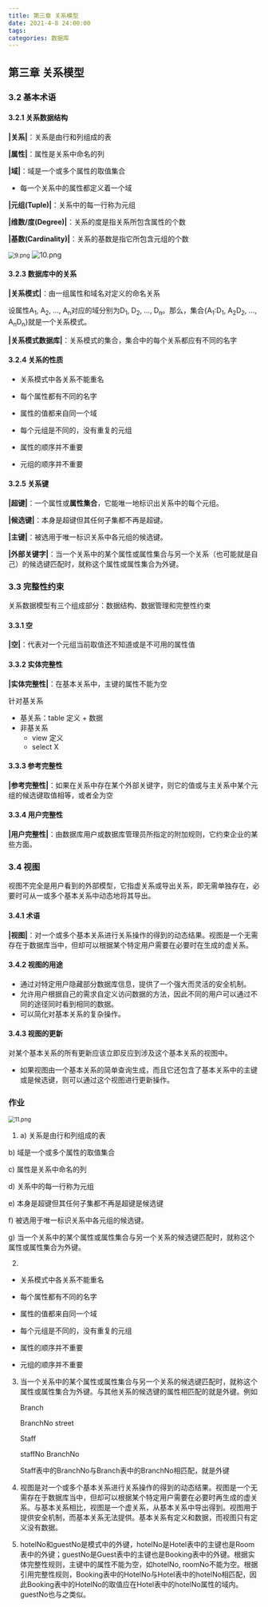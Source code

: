 ```yaml
---
title: 第三章 关系模型
date: 2021-4-8 24:00:00
tags: 
categories: 数据库
---
```


## 第三章 关系模型

### 3.2 基本术语

#### 3.2.1 关系数据结构

<!-- more -->

**|关系|**：关系是由行和列组成的表

**|属性|**：属性是关系中命名的列

**|域|**：域是一个或多个属性的取值集合

- 每一个关系中的属性都定义着一个域

**|元组(Tuple)|**：关系中的每一行称为元组

**|维数/度(Degree)|**：关系的度是指关系所包含属性的个数

**|基数(Cardinality)|**：关系的基数是指它所包含元组的个数

<img src="https://i.loli.net/2021/05/05/iLKf6SmTFoDuMbO.png" alt="9.png" style="zoom:80%;" />

<img src="https://i.loli.net/2021/05/05/CRZqdUh5QDz2LAe.png" alt="10.png" />

#### 3.2.3 数据库中的关系

**|关系模式|**：由一组属性和域名对定义的命名关系

设属性A<sub>1</sub>, A<sub>2</sub>, …, A<sub>n</sub>对应的域分别为D<sub>1</sub>, D<sub>2</sub>, …, D<sub>n</sub>。那么，集合{A<sub>1</sub>:D<sub>1</sub>, A<sub>2</sub>D<sub>2</sub>, …, A<sub>n</sub>D<sub>n</sub>}就是一个关系模式。

**|关系模式数据库|**：关系模式的集合，集合中的每个关系都应有不同的名字

#### 3.2.4 关系的性质

- 关系模式中各关系不能重名
- 每个属性都有不同的名字

- 属性的值都来自同一个域

- 每个元组是不同的，没有重复的元组
- 属性的顺序并不重要
- 元组的顺序并不重要

#### 3.2.5 关系键

**|超键|**：一个属性或**属性集合**，它能唯一地标识出关系中的每个元组。

**|候选键|**：本身是超键但其任何子集都不再是超键。

**|主键|**：被选用于唯一标识关系中各元组的候选键。

**|外部关键字|**：当一个关系中的某个属性或属性集合与另一个关系（也可能就是自己）的候选键匹配时，就称这个属性或属性集合为外键。

### 3.3 完整性约束

关系数据模型有三个组成部分：数据结构、数据管理和完整性约束

#### 3.3.1 空

**|空|**：代表对一个元组当前取值还不知道或是不可用的属性值

#### 3.3.2 实体完整性

**|实体完整性|**：在基本关系中，主键的属性不能为空

针对基关系

- 基关系：table	定义 + 数据
- 非基关系
  - view	定义
  - select    X

#### 3.3.3 参考完整性

**|参考完整性|**：如果在关系中存在某个外部关键字，则它的值或与主关系中某个元组的候选键取值相等，或者全为空

#### 3.3.4 用户完整性

**|用户完整性|**：由数据库用户或数据库管理员所指定的附加规则，它约束企业的某些方面。

### 3.4 视图

视图不完全是用户看到的外部模型，它指虚关系或导出关系，即无需单独存在，必要时可从一或多个基本关系中动态地将其导出。

#### 3.4.1 术语

**|视图|**：对一个或多个基本关系进行关系操作的得到的动态结果。视图是一个无需存在于数据库当中，但却可以根据某个特定用户需要在必要时在生成的虚关系。

#### 3.4.2 视图的用途

- 通过对特定用户隐藏部分数据库信息，提供了一个强大而灵活的安全机制。
- 允许用户根据自己的需求自定义访问数据的方法，因此不同的用户可以通过不同的途径同时看到相同的数据。
- 可以简化对基本关系的复杂操作。

#### 3.4.3 视图的更新

对某个基本关系的所有更新应该立即反应到涉及这个基本关系的视图中。

- 如果视图由一个基本关系的简单查询生成，而且它还包含了基本关系中的主键或是候选键，则可以通过这个视图进行更新操作。

### 作业

<img src="https://i.loli.net/2021/05/05/ui3tyzSAe8Rrn7q.png" alt="11.png" style="zoom:80%;" />

1.  a) 关系是由行和列组成的表

   b) 域是一个或多个属性的取值集合

   c) 属性是关系中命名的列

   d) 关系中的每一行称为元组

   e) 本身是超键但其任何子集都不再是超键是候选键

   f) 被选用于唯一标识关系中各元组的候选键。

   g) 当一个关系中的某个属性或属性集合与另一个关系的候选键匹配时，就称这个属性或属性集合为外键。

2.  

- 关系模式中各关系不能重名
- 每个属性都有不同的名字

- 属性的值都来自同一个域

- 每个元组是不同的，没有重复的元组
- 属性的顺序并不重要
- 元组的顺序并不重要

3. 当一个关系中的某个属性或属性集合与另一个关系的候选键匹配时，就称这个属性或属性集合为外键。与其他关系的候选键的属性相匹配的就是外键。例如

   Branch

   BranchNo street

   Staff

   staffNo BranchNo

   Staff表中的BranchNo与Branch表中的BranchNo相匹配，就是外键

4. 视图是对一个或多个基本关系进行关系操作的得到的动态结果。视图是一个无需存在于数据库当中，但却可以根据某个特定用户需要在必要时再生成的虚关系。与基本关系相比，视图是一个虚关系，从基本关系中导出得到。视图用于提供安全机制，而基本关系无法提供。基本关系有定义和数据，而视图只有定义没有数据。

5. hotelNo和guestNo是模式中的外键，hotelNo是Hotel表中的主键也是Room表中的外键；guestNo是Guest表中的主键也是Booking表中的外键。根据实体完整性规则，主键中的属性不能为空，如hotelNo, roomNo不能为空。根据引用完整性规则，Booking表中的HotelNo与Hotel表中的hotelNo相匹配，因此Booking表中的HotelNo的取值应在Hotel表中的hotelNo属性的域内。guestNo也与之类似。


